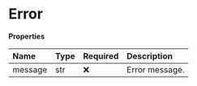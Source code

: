 # Error

**Properties**

| Name    | Type | Required | Description    |
| :------ | :--- | :------- | :------------- |
| message | str  | ❌       | Error message. |

<!-- This file was generated by liblab | https://liblab.com/ -->
